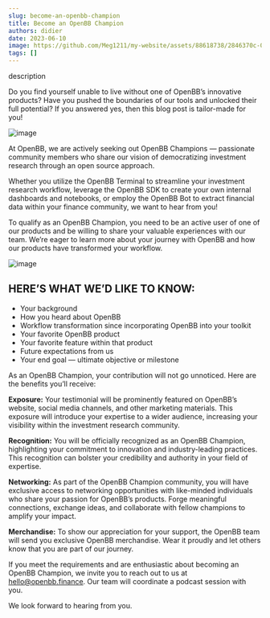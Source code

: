 ```yaml
---
slug: become-an-openbb-champion
title: Become an OpenBB Champion
authors: didier
date: 2023-06-10
image: https://github.com/Meg1211/my-website/assets/88618738/2846370c-0bf8-4694-98e8-90a5c291fa64
tags: []
---
```


description

<!-- truncate -->

Do you find yourself unable to live without one of OpenBB’s innovative products? Have you pushed the boundaries of our tools and unlocked their full potential? If you answered yes, then this blog post is tailor-made for you!

![image](https://github.com/Meg1211/my-website/assets/88618738/2846370c-0bf8-4694-98e8-90a5c291fa64)

At OpenBB, we are actively seeking out OpenBB Champions — passionate community members who share our vision of democratizing investment research through an open source approach.

Whether you utilize the OpenBB Terminal to streamline your investment research workflow, leverage the OpenBB SDK to create your own internal dashboards and notebooks, or employ the OpenBB Bot to extract financial data within your finance community, we want to hear from you!

To qualify as an OpenBB Champion, you need to be an active user of one of our products and be willing to share your valuable experiences with our team. We’re eager to learn more about your journey with OpenBB and how our products have transformed your workflow.

![image](https://github.com/Meg1211/my-website/assets/88618738/52456ea1-4455-45d9-86cb-4d31fb973c39)

## HERE’S WHAT WE’D LIKE TO KNOW:

- Your background
- How you heard about OpenBB
- Workflow transformation since incorporating OpenBB into your toolkit
- Your favorite OpenBB product
- Your favorite feature within that product
- Future expectations from us
- Your end goal — ultimate objective or milestone

As an OpenBB Champion, your contribution will not go unnoticed. Here are the benefits you’ll receive:

**Exposure:** Your testimonial will be prominently featured on OpenBB’s website, social media channels, and other marketing materials. This exposure will introduce your expertise to a wider audience, increasing your visibility within the investment research community.

**Recognition:** You will be officially recognized as an OpenBB Champion, highlighting your commitment to innovation and industry-leading practices. This recognition can bolster your credibility and authority in your field of expertise.

**Networking:** As part of the OpenBB Champion community, you will have exclusive access to networking opportunities with like-minded individuals who share your passion for OpenBB’s products. Forge meaningful connections, exchange ideas, and collaborate with fellow champions to amplify your impact.

**Merchandise:** To show our appreciation for your support, the OpenBB team will send you exclusive OpenBB merchandise. Wear it proudly and let others know that you are part of our journey.

If you meet the requirements and are enthusiastic about becoming an OpenBB Champion, we invite you to reach out to us at hello@openbb.finance. Our team will coordinate a podcast session with you.

We look forward to hearing from you.
